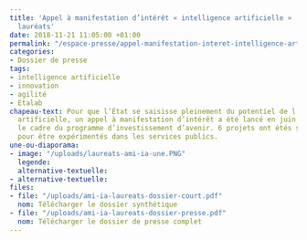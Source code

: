 ```yaml
---
title: 'Appel à manifestation d’intérêt « intelligence artificielle » : annonce des
  lauréats'
date: 2018-11-21 11:05:00 +01:00
permalink: "/espace-presse/appel-manifestation-interet-intelligence-artificielle-annonce-laureats/"
categories:
- Dossier de presse
tags:
- intelligence artificielle
- innovation
- agilité
- Etalab
chapeau-text: Pour que l’État se saisisse pleinement du potentiel de l’intelligence
  artificielle, un appel à manifestation d’intérêt a été lancé en juin 2018, dans
  le cadre du programme d’investissement d’avenir. 6 projets ont étés sélectionnés
  pour être expérimentés dans les services publics.
une-ou-diaporama:
- image: "/uploads/laureats-ami-ia-une.PNG"
  legende: 
  alternative-textuelle: 
- alternative-textuelle: 
files:
- file: "/uploads/ami-ia-laureats-dossier-court.pdf"
  nom: Télécharger le dossier synthétique
- file: "/uploads/ami-ia-laureats-dossier-presse.pdf"
  nom: Télécharger le dossier de presse complet
---
```


